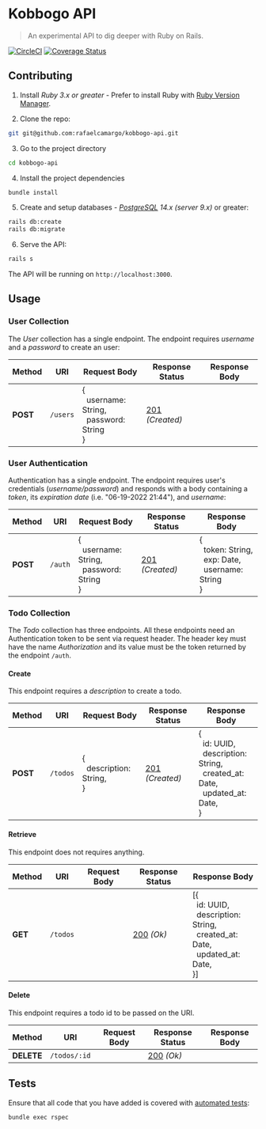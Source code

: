 # Kobbogo API
> An experimental API to dig deeper with Ruby on Rails.

[![CircleCI](https://dl.circleci.com/status-badge/img/gh/rafaelcamargo/kobbogo-api/tree/master.svg?style=svg)](https://dl.circleci.com/status-badge/redirect/gh/rafaelcamargo/kobbogo-api/tree/master)
[![Coverage Status](https://coveralls.io/repos/github/rafaelcamargo/kobbogo-api/badge.svg?branch=master)](https://coveralls.io/github/rafaelcamargo/kobbogo-api?branch=master)

## Contributing

1. Install *Ruby 3.x or greater* - Prefer to install Ruby with [Ruby Version Manager](https://rvm.io/).

2. Clone the repo:
``` bash
git git@github.com:rafaelcamargo/kobbogo-api.git
```

3. Go to the project directory
``` bash
cd kobbogo-api
```

4. Install the project dependencies
``` bash
bundle install
```

5. Create and setup databases - *[PostgreSQL](https://www.postgresql.org/) 14.x (server 9.x)* or greater:
``` bash
rails db:create
rails db:migrate
```

6. Serve the API:
``` bash
rails s
```

The API will be running on `http://localhost:3000`.

## Usage

### User Collection

The *User* collection has a single endpoint. The endpoint requires *username* and a *password* to create an user:

| Method | URI    | Request Body | Response Status | Response Body |
|--------|--------|--------------|-----------------|---------------|
| **POST**   | `/users` | {<br>&nbsp;&nbsp;username: String,<br>&nbsp;&nbsp;password: String<br>} | [201](https://www.httpstatuses.org/201) *(Created)* | |

### User Authentication

Authentication has a single endpoint. The endpoint requires user's credentials (*username/password*) and responds with a body containing a *token*, its *expiration date* (i.e. "06-19-2022 21:44"), and *username*:

| Method | URI    | Request Body | Response Status | Response Body |
|--------|--------|--------------|-----------------|---------------|
| **POST**   | `/auth` | {<br>&nbsp;&nbsp;username: String,<br>&nbsp;&nbsp;password: String<br>} | [201](https://www.httpstatuses.org/201) *(Created)* | {<br>&nbsp;&nbsp;token: String,<br>&nbsp;&nbsp;exp: Date,<br>&nbsp;&nbsp;username: String<br>} |

### Todo Collection

The *Todo* collection has three endpoints. All these endpoints need an Authentication token to be sent via request header. The header key must have the name *Authorization* and its value must be the token returned by the endpoint `/auth`.

#### Create

This endpoint requires a *description* to create a todo.

| Method | URI    | Request Body | Response Status | Response Body |
|--------|--------|--------------|-----------------|---------------|
| **POST**   | `/todos` | {<br>&nbsp;&nbsp;description: String,<br>} | [201](https://www.httpstatuses.org/201) *(Created)* | {<br>&nbsp;&nbsp;id: UUID,<br>&nbsp;&nbsp;description: String,<br>&nbsp;&nbsp;created_at: Date,<br>&nbsp;&nbsp;updated_at: Date,<br>} |

#### Retrieve

This endpoint does not requires anything.

| Method | URI    | Request Body | Response Status | Response Body |
|--------|--------|--------------|-----------------|---------------|
| **GET**   | `/todos` |  | [200](https://www.httpstatuses.org/200) *(Ok)* | [{<br>&nbsp;&nbsp;id: UUID,<br>&nbsp;&nbsp;description: String,<br>&nbsp;&nbsp;created_at: Date,<br>&nbsp;&nbsp;updated_at: Date,<br>}] |

#### Delete

This endpoint requires a todo id to be passed on the URI.

| Method | URI    | Request Body | Response Status | Response Body |
|--------|--------|--------------|-----------------|---------------|
| **DELETE**   | `/todos/:id` |  | [200](https://www.httpstatuses.org/200) *(Ok)* | |

## Tests

Ensure that all code that you have added is covered with [automated tests](https://rspec.info/):
``` bash
bundle exec rspec
```
